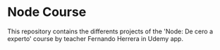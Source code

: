 # Node Course

This repository contains the differents projects of the 'Node: De cero a experto' course by teacher Fernando Herrera in Udemy app.

